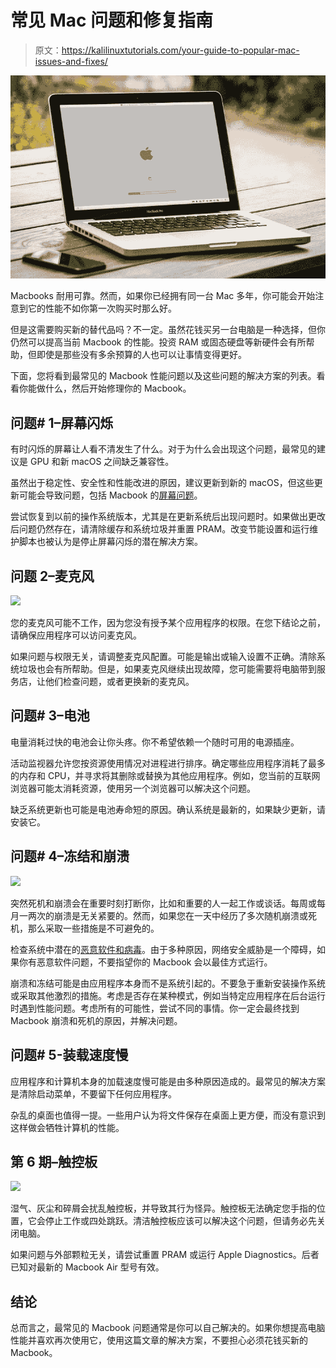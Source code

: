 # 常见 Mac 问题和修复指南

> 原文：<https://kalilinuxtutorials.com/your-guide-to-popular-mac-issues-and-fixes/>

[![Your Guide to Popular Mac Issues and Fixes](img/542c6f0340f973623f980236ae278848.png "Your Guide to Popular Mac Issues and Fixes")](https://1.bp.blogspot.com/-Duo8qpzIqOQ/X4sGmtDOlRI/AAAAAAAAK0g/0GcH9PC6vX0V0a4j-lEKN1GA6CLgbYY6ACLcBGAsYHQ/s16000/mac%2Bissues.png)

Macbooks 耐用可靠。然而，如果你已经拥有同一台 Mac 多年，你可能会开始注意到它的性能不如你第一次购买时那么好。

但是这需要购买新的替代品吗？不一定。虽然花钱买另一台电脑是一种选择，但你仍然可以提高当前 Macbook 的性能。投资 RAM 或固态硬盘等新硬件会有所帮助，但即使是那些没有多余预算的人也可以让事情变得更好。

下面，您将看到最常见的 Macbook 性能问题以及这些问题的解决方案的列表。看看你能做什么，然后开始修理你的 Macbook。

## **问题# 1–屏幕闪烁**

有时闪烁的屏幕让人看不清发生了什么。对于为什么会出现这个问题，最常见的建议是 GPU 和新 macOS 之间缺乏兼容性。

虽然出于稳定性、安全性和性能改进的原因，建议更新到新的 macOS，但这些更新可能会导致问题，包括 Macbook 的[屏幕问题](https://macpaw.com/how-to/screen-flickering-mac)。

尝试恢复到以前的操作系统版本，尤其是在更新系统后出现问题时。如果做出更改后问题仍然存在，请清除缓存和系统垃圾并重置 PRAM。改变节能设置和运行维护脚本也被认为是停止屏幕闪烁的潜在解决方案。

## **问题 2–麦克风**

![](img/0e6b1b2c53c3191e32d565a36a352bd7.png)

您的麦克风可能不工作，因为您没有授予某个应用程序的权限。在您下结论之前，请确保应用程序可以访问麦克风。

如果问题与权限无关，请调整麦克风配置。可能是输出或输入设置不正确。清除系统垃圾也会有所帮助。但是，如果麦克风继续出现故障，您可能需要将电脑带到服务店，让他们检查问题，或者更换新的麦克风。

## **问题# 3–电池**

电量消耗过快的电池会让你头疼。你不希望依赖一个随时可用的电源插座。

活动监视器允许您按资源使用情况对进程进行排序。确定哪些应用程序消耗了最多的内存和 CPU，并寻求将其删除或替换为其他应用程序。例如，您当前的互联网浏览器可能太消耗资源，使用另一个浏览器可以解决这个问题。

缺乏系统更新也可能是电池寿命短的原因。确认系统是最新的，如果缺少更新，请安装它。

## **问题# 4–冻结和崩溃**

![](img/3c48ad3c9d5e46c4cba0128a856cba03.png)

突然死机和崩溃会在重要时刻打断你，比如和重要的人一起工作或谈话。每周或每月一两次的崩溃是无关紧要的。然而，如果您在一天中经历了多次随机崩溃或死机，那么采取一些措施是不可避免的。

检查系统中潜在的[恶意软件和病毒](https://kalilinuxtutorials.com/malware-infection/)。由于多种原因，网络安全威胁是一个障碍，如果你有恶意软件问题，不要指望你的 Macbook 会以最佳方式运行。

崩溃和冻结可能是由应用程序本身而不是系统引起的。不要急于重新安装操作系统或采取其他激烈的措施。考虑是否存在某种模式，例如当特定应用程序在后台运行时遇到性能问题。考虑所有的可能性，尝试不同的事情。你一定会最终找到 Macbook 崩溃和死机的原因，并解决问题。

## 问题# 5-装载速度慢

应用程序和计算机本身的加载速度慢可能是由多种原因造成的。最常见的解决方案是清除启动菜单，不要留下任何应用程序。

杂乱的桌面也值得一提。一些用户认为将文件保存在桌面上更方便，而没有意识到这样做会牺牲计算机的性能。

## **第 6 期–触控板**

![](img/311400f0e2c483f9455e48633e74d0aa.png)

湿气、灰尘和碎屑会扰乱触控板，并导致其行为怪异。触控板无法确定您手指的位置，它会停止工作或四处跳跃。清洁触控板应该可以解决这个问题，但请务必先关闭电脑。

如果问题与外部颗粒无关，请尝试重置 PRAM 或运行 Apple Diagnostics。后者已知对最新的 Macbook Air 型号有效。

## **结论**

总而言之，最常见的 Macbook 问题通常是你可以自己解决的。如果你想提高电脑性能并喜欢再次使用它，使用这篇文章的解决方案，不要担心必须花钱买新的 Macbook。